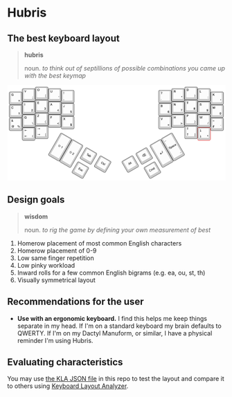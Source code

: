 # Hubris

## The best keyboard layout

> **hubris**
> 
> noun. *to think out of septillions of possible combinations you came up with the best keymap*

![Diagram of Hubris layout on Dactyl Manuform 4x6 keyboard](/hubris-v1-dactyl-manuform-4x6-kle.png)

## Design goals

> **wisdom**
> 
> noun. *to rig the game by defining your own measurement of best*

1. Homerow placement of most common English characters
2. Homerow placement of 0-9
3. Low same finger repetition
4. Low pinky workload
5. Inward rolls for a few common English bigrams (e.g. ea, ou, st, th)
6. Visually symmetrical layout

## Recommendations for the user

* **Use with an ergonomic keyboard.** I find this helps me keep things
    separate in my head. If I'm on a standard keyboard my brain defaults to
    QWERTY. If I'm on my Dactyl Manuform, or similar, I have a physical
    reminder I'm using Hubris.

## Evaluating characteristics

You may use [the KLA JSON file](hubris-v1-kla.json) in this repo to test the
layout and compare it to others using [Keyboard Layout Analyzer](https://klanext.keyboard-design.com).
